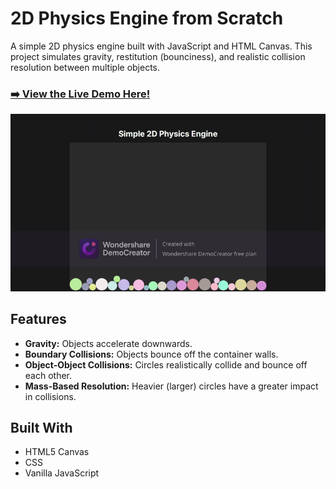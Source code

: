 # 2D Physics Engine from Scratch

A simple 2D physics engine built with JavaScript and HTML Canvas. This project simulates gravity, restitution (bounciness), and realistic collision resolution between multiple objects.

### [➡️ View the Live Demo Here!](https://your-username.github.io/2d-physics-engine/)

![Demo GIF of the physics engine in action](demo.gif)

## Features
-   **Gravity:** Objects accelerate downwards.
-   **Boundary Collisions:** Objects bounce off the container walls.
-   **Object-Object Collisions:** Circles realistically collide and bounce off each other.
-   **Mass-Based Resolution:** Heavier (larger) circles have a greater impact in collisions.

## Built With
-   HTML5 Canvas
-   CSS
-   Vanilla JavaScript